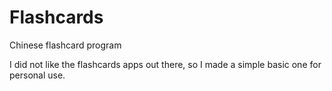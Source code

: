 # Flashcards
Chinese flashcard program

I did not like the flashcards apps out there, so I made a simple basic one for personal use. 
